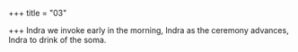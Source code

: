 +++
title = "03"

+++
Indra we invoke early in the morning, Indra as the ceremony advances, Indra to drink of the soma.  